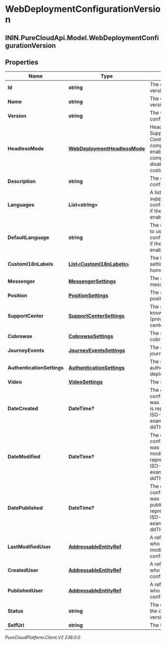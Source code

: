 # WebDeploymentConfigurationVersion

## ININ.PureCloudApi.Model.WebDeploymentConfigurationVersion

## Properties

|Name | Type | Description | Notes|
|------------ | ------------- | ------------- | -------------|
| **Id** | **string** | The configuration version ID | [optional] |
| **Name** | **string** | The configuration version name | |
| **Version** | **string** | The version of the configuration | [optional] |
| **HeadlessMode** | [**WebDeploymentHeadlessMode**](WebDeploymentHeadlessMode) | Headless Mode Support which Controls UI components. When enabled, native UI components will be disabled and allows for custom-built UI. | [optional] |
| **Description** | **string** | The description of the configuration | [optional] |
| **Languages** | **List&lt;string&gt;** | A list of languages supported on the configuration required if the messenger is enabled | [optional] |
| **DefaultLanguage** | **string** | The default language to use for the configuration required if the messenger is enabled | [optional] |
| **CustomI18nLabels** | [**List&lt;CustomI18nLabels&gt;**](CustomI18nLabels) | The localization settings for homescreen app | [optional] |
| **Messenger** | [**MessengerSettings**](MessengerSettings) | The settings for messenger | [optional] |
| **Position** | [**PositionSettings**](PositionSettings) | The settings for position | [optional] |
| **SupportCenter** | [**SupportCenterSettings**](SupportCenterSettings) | The settings for knowledge portal (previously support center) | [optional] |
| **Cobrowse** | [**CobrowseSettings**](CobrowseSettings) | The settings for cobrowse | [optional] |
| **JourneyEvents** | [**JourneyEventsSettings**](JourneyEventsSettings) | The settings for journey events | [optional] |
| **AuthenticationSettings** | [**AuthenticationSettings**](AuthenticationSettings) | The settings for authenticated deployments | [optional] |
| **Video** | [**VideoSettings**](VideoSettings) | The settings for video | [optional] |
| **DateCreated** | **DateTime?** | The date the configuration version was created. Date time is represented as an ISO-8601 string. For example: yyyy-MM-ddTHH:mm:ss[.mmm]Z | [optional] |
| **DateModified** | **DateTime?** | The date the configuration version was most recently modified. Date time is represented as an ISO-8601 string. For example: yyyy-MM-ddTHH:mm:ss[.mmm]Z | [optional] |
| **DatePublished** | **DateTime?** | The date the configuration version was most recently published. Date time is represented as an ISO-8601 string. For example: yyyy-MM-ddTHH:mm:ss[.mmm]Z | [optional] |
| **LastModifiedUser** | [**AddressableEntityRef**](AddressableEntityRef) | A reference to the user who most recently modified the configuration version | [optional] |
| **CreatedUser** | [**AddressableEntityRef**](AddressableEntityRef) | A reference to the user who created the configuration version | [optional] |
| **PublishedUser** | [**AddressableEntityRef**](AddressableEntityRef) | A reference to the user who published the configuration version | [optional] |
| **Status** | **string** | The current status of the configuration version | [optional] |
| **SelfUri** | **string** | The URI for this object | [optional] |



_PureCloudPlatform.Client.V2 238.0.0_
